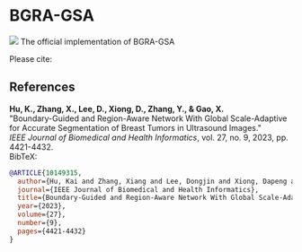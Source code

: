 # BGRA-GSA
![](https://img.shields.io/badge/license-MIT-blue)
The official implementation of BGRA-GSA

Please cite:
## References

**Hu, K., Zhang, X., Lee, D., Xiong, D., Zhang, Y., & Gao, X.**  
   "Boundary-Guided and Region-Aware Network With Global Scale-Adaptive for Accurate Segmentation of Breast Tumors in Ultrasound Images."  
   *IEEE Journal of Biomedical and Health Informatics*, vol. 27, no. 9, 2023, pp. 4421-4432.  
   BibTeX:
   ```bibtex
   @ARTICLE{10149315,
     author={Hu, Kai and Zhang, Xiang and Lee, Dongjin and Xiong, Dapeng and Zhang, Yuan and Gao, Xieping},
     journal={IEEE Journal of Biomedical and Health Informatics}, 
     title={Boundary-Guided and Region-Aware Network With Global Scale-Adaptive for Accurate Segmentation of Breast Tumors in Ultrasound Images}, 
     year={2023},
     volume={27},
     number={9},
     pages={4421-4432}
   }

